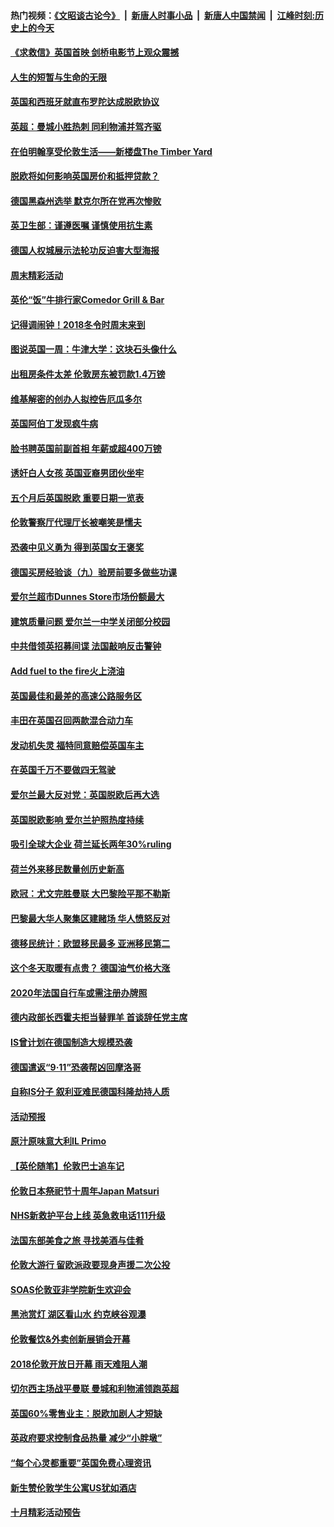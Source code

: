 #### 热门视频：[《文昭谈古论今》](https://github.com/gfw-breaker/wenzhao/blob/master/README.md?t=10310933) &nbsp;|&nbsp; [新唐人时事小品](https://github.com/gfw-breaker/ntdtv-comedy/blob/master/README.md?t=10310933) &nbsp;|&nbsp; [新唐人中国禁闻](https://github.com/gfw-breaker/ntdtv-news/blob/master/README.md?t=10310933) &nbsp;|&nbsp; [江峰时刻:历史上的今天](https://github.com/gfw-breaker/today-in-history/blob/master/README.md?t=10310933) 

#### [《求救信》英国首映 剑桥电影节上观众震撼](../pages/nsc974/n10818392.md?t=10310933) 

#### [人生的短暂与生命的无限](../pages/nsc974/n10818124.md?t=10310933) 

#### [英国和西班牙就直布罗陀达成脱欧协议](../pages/nsc974/n10818119.md?t=10310933) 

#### [英超：曼城小胜热刺 同利物浦并驾齐驱](../pages/nsc974/n10817243.md?t=10310933) 

#### [在伯明翰享受伦敦生活——新楼盘The Timber Yard](../pages/nsc974/n10816517.md?t=10310933) 

#### [脱欧将如何影响英国房价和抵押贷款？](../pages/nsc974/n10816491.md?t=10310933) 

#### [德国黑森州选举 默克尔所在党再次惨败](../pages/nsc974/n10814355.md?t=10310933) 

#### [英卫生部：谨遵医嘱 谨慎使用抗生素](../pages/nsc974/n10814251.md?t=10310933) 

#### [德国人权城展示法轮功反迫害大型海报](../pages/nsc974/n10813515.md?t=10310933) 

#### [周末精彩活动](../pages/nsc974/n10813060.md?t=10310933) 

#### [英伦“饭”牛排行家Comedor Grill & Bar](../pages/nsc974/n10813052.md?t=10310933) 

#### [记得调闹钟！2018冬令时周末来到](../pages/nsc974/n10813042.md?t=10310933) 

#### [图说英国一周：牛津大学：这块石头像什么](../pages/nsc974/n10813028.md?t=10310933) 

#### [出租房条件太差 伦敦房东被罚款1.4万镑](../pages/nsc974/n10813024.md?t=10310933) 

#### [维基解密的创办人拟控告厄瓜多尔](../pages/nsc974/n10813022.md?t=10310933) 

#### [英国阿伯丁发现疯牛病](../pages/nsc974/n10813015.md?t=10310933) 

#### [脸书聘英国前副首相 年薪或超400万镑](../pages/nsc974/n10813003.md?t=10310933) 

#### [诱奸白人女孩 英国亚裔男团伙坐牢](../pages/nsc974/n10812999.md?t=10310933) 

#### [五个月后英国脱欧 重要日期一览表](../pages/nsc974/n10812997.md?t=10310933) 

#### [伦敦警察厅代理厅长被嘲笑是懦夫](../pages/nsc974/n10812994.md?t=10310933) 

#### [恐袭中见义勇为 得到英国女王褒奖](../pages/nsc974/n10812990.md?t=10310933) 

#### [德国买房经验谈（九）验房前要多做些功课](../pages/nsc974/n10810647.md?t=10310933) 

#### [爱尔兰超市Dunnes Store市场份额最大](../pages/nsc974/n10810621.md?t=10310933) 

#### [建筑质量问题 爱尔兰一中学关闭部分校园](../pages/nsc974/n10810599.md?t=10310933) 

#### [中共借领英招募间谍 法国敲响反击警钟](../pages/nsc974/n10808700.md?t=10310933) 

#### [Add fuel to the fire火上浇油](../pages/nsc974/n10808877.md?t=10310933) 

#### [英国最佳和最差的高速公路服务区](../pages/nsc974/n10808870.md?t=10310933) 

#### [丰田在英国召回两款混合动力车](../pages/nsc974/n10808859.md?t=10310933) 

#### [发动机失灵 福特同意赔偿英国车主](../pages/nsc974/n10808842.md?t=10310933) 

#### [在英国千万不要做四无驾驶](../pages/nsc974/n10808828.md?t=10310933) 

#### [爱尔兰最大反对党：英国脱欧后再大选](../pages/nsc974/n10808028.md?t=10310933) 

#### [英国脱欧影响 爱尔兰护照热度持续](../pages/nsc974/n10808001.md?t=10310933) 

#### [吸引全球大企业 荷兰延长两年30%ruling](../pages/nsc974/n10807940.md?t=10310933) 

#### [荷兰外来移民数量创历史新高](../pages/nsc974/n10807850.md?t=10310933) 

#### [欧冠：尤文完胜曼联 大巴黎险平那不勒斯](../pages/nsc974/n10806938.md?t=10310933) 

#### [巴黎最大华人聚集区建赌场 华人愤怒反对](../pages/nsc974/n10805445.md?t=10310933) 

#### [德移民统计：欧盟移民最多 亚洲移民第二](../pages/nsc974/n10805377.md?t=10310933) 

#### [这个冬天取暖有点贵？ 德国油气价格大涨](../pages/nsc974/n10805323.md?t=10310933) 

#### [2020年法国自行车或需注册办牌照](../pages/nsc974/n10805517.md?t=10310933) 

#### [德内政部长西霍夫拒当替罪羊 首谈辞任党主席](../pages/nsc974/n10805185.md?t=10310933) 

#### [IS曾计划在德国制造大规模恐袭](../pages/nsc974/n10803787.md?t=10310933) 

#### [德国遣返“9·11”恐袭帮凶回摩洛哥](../pages/nsc974/n10803883.md?t=10310933) 

#### [自称IS分子 叙利亚难民德国科隆劫持人质](../pages/nsc974/n10803842.md?t=10310933) 

#### [活动预报](../pages/nsc974/n10803032.md?t=10310933) 

#### [原汁原味意大利IL Primo](../pages/nsc974/n10802970.md?t=10310933) 

#### [【英伦随笔】伦敦巴士追车记](../pages/nsc974/n10802956.md?t=10310933) 

#### [伦敦日本祭祀节十周年Japan Matsuri](../pages/nsc974/n10802926.md?t=10310933) 

#### [NHS新救护平台上线 英急救电话111升级](../pages/nsc974/n10802902.md?t=10310933) 

#### [法国东部美食之旅 寻找美酒与佳肴](../pages/nsc974/n10801640.md?t=10310933) 

#### [伦敦大游行 留欧派政要现身声援二次公投](../pages/nsc974/n10801279.md?t=10310933) 

#### [SOAS伦敦亚非学院新生欢迎会](../pages/nsc974/n10800385.md?t=10310933) 

#### [黑池赏灯 湖区看山水 约克峡谷观瀑](../pages/nsc974/n10800379.md?t=10310933) 

#### [伦敦餐饮&外卖创新展销会开幕](../pages/nsc974/n10800370.md?t=10310933) 

#### [2018伦敦开放日开幕 雨天难阻人潮](../pages/nsc974/n10800357.md?t=10310933) 

#### [切尔西主场战平曼联 曼城和利物浦领跑英超](../pages/nsc974/n10799387.md?t=10310933) 

#### [英国60%零售业主：脱欧加剧人才短缺](../pages/nsc974/n10798814.md?t=10310933) 

#### [英政府要求控制食品热量 减少“小胖墩”](../pages/nsc974/n10798915.md?t=10310933) 

#### [“每个心灵都重要”英国免费心理资讯](../pages/nsc974/n10798906.md?t=10310933) 

#### [新生赞伦敦学生公寓US犹如酒店](../pages/nsc974/n10798881.md?t=10310933) 

#### [十月精彩活动预告](../pages/nsc974/n10798869.md?t=10310933) 

